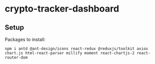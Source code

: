 # crypto-tracker-dashboard

## Setup

Packages to install:
```
npm i antd @ant-design/icons react-redux @reduxjs/toolkit axios chart.js html-react-parser millify moment react-chartjs-2 react-router-dom
```